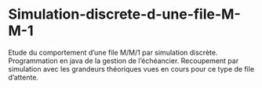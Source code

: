 # Simulation-discrete-d-une-file-M-M-1  

Etude du comportement d’une file M/M/1 par simulation discrète.
Programmation en java de la gestion de l’échéancier. 
Recoupement par simulation avec les grandeurs théoriques vues en cours pour ce type de file d’attente.
